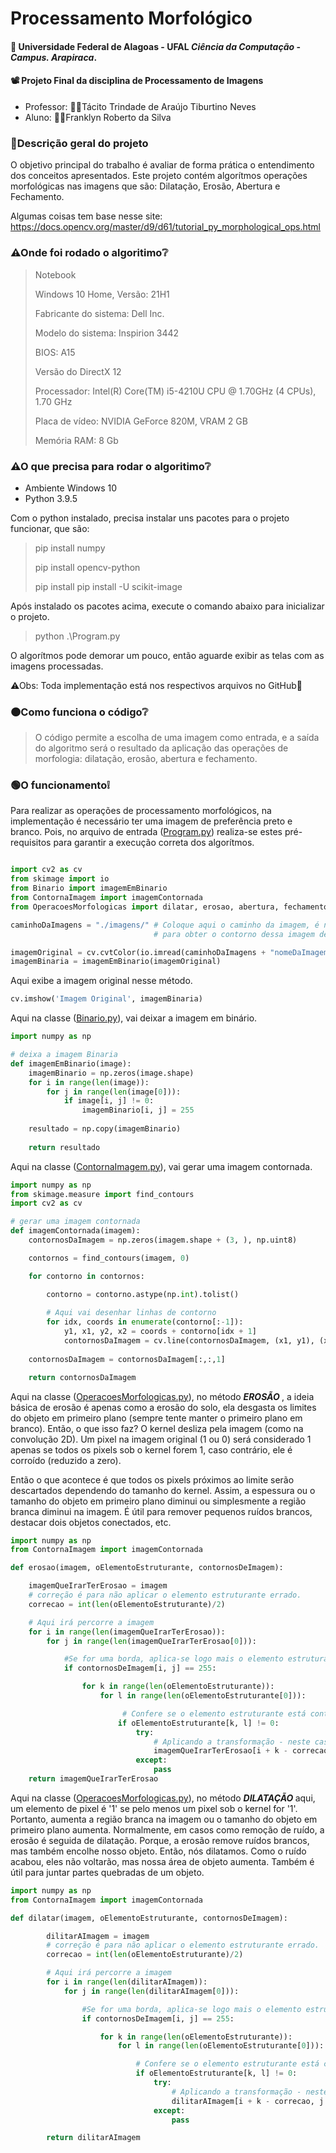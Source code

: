 # Processamento Morfológico

#### 🏫 Universidade Federal de Alagoas - UFAL *Ciência da Computação* - *Campus. Arapiraca*.

#### 📽 Projeto Final da disciplina de Processamento de Imagens
* Professor:
    👨‍🏫Tácito Trindade de Araújo Tiburtino Neves
* Aluno:
    👨‍🎓Franklyn Roberto da Silva

### 🔴Descrição geral do projeto
O objetivo principal do trabalho é avaliar de forma prática o entendimento dos conceitos apresentados.
Este projeto contém algorítmos operações morfológicas nas imagens que são: Dilatação, Erosão, Abertura e Fechamento.

Algumas coisas tem base nesse site: https://docs.opencv.org/master/d9/d61/tutorial_py_morphological_ops.html

### ⚠Onde foi rodado o algoritimo❔
> Notebook
>
> Windows 10 Home, Versão: 21H1
>
> Fabricante do sistema: Dell Inc.
> 
> Modelo do sistema: Inspirion 3442
> 
> BIOS: A15
> 
> Versão do DirectX 12
> 
> Processador: Intel(R) Core(TM) i5-4210U CPU @ 1.70GHz (4 CPUs), 1.70 GHz
> 
> Placa de vídeo: NVIDIA GeForce 820M, VRAM 2 GB
> 
> Memória RAM: 8 Gb 

### ⚠O que precisa para rodar o algoritimo❔
* Ambiente Windows 10
* Python 3.9.5

Com o python instalado, precisa instalar uns pacotes para o projeto funcionar, que são:
> pip install numpy
> 
> pip install opencv-python
> 
> pip install pip install -U scikit-image

Após instalado os pacotes acima, execute o comando abaixo para inicializar o projeto.

>python .\Program.py

O algorítmos pode demorar um pouco, então aguarde exibir as telas com as imagens processadas.

⚠Obs: Toda implementação está nos respectivos arquivos no GitHub💢

### 🟠Como funciona o código❔
>O código permite a escolha de uma imagem como entrada,
e a saída do algoritmo será o resultado da aplicação das operações de morfologia: dilatação, erosão, abertura e fechamento.

### 🟢O funcionamento❕
Para realizar as operações de processamento morfológicos, na implementação é necessário ter uma imagem de preferência preto e branco.
Pois, no arquivo de entrada ([Program.py](Program.py)) realiza-se estes pré-requisitos para garantir a execução correta dos algorítmos.

```python

import cv2 as cv
from skimage import io
from Binario import imagemEmBinario
from ContornaImagem import imagemContornada
from OperacoesMorfologicas import dilatar, erosao, abertura, fechamento

caminhoDaImagens = "./imagens/" # Coloque aqui o caminho da imagem, é necessário ter uma imagem preto e branco, 
                                # para obter o contorno dessa imagem de entrada.

imagemOriginal = cv.cvtColor(io.imread(caminhoDaImagens + "nomeDaImagem.png"), cv.COLOR_RGBA2GRAY)
imagemBinaria = imagemEmBinario(imagemOriginal)

```
Aqui exibe a imagem original nesse método.

```python
cv.imshow('Imagem Original', imagemBinaria)
```

Aqui na classe ([Binario.py](Binario.py)), vai deixar a imagem em binário.
```python
import numpy as np

# deixa a imagem Binaria
def imagemEmBinario(image):
    imagemBinario = np.zeros(image.shape)
    for i in range(len(image)):
        for j in range(len(image[0])):
            if image[i, j] != 0:
                imagemBinario[i, j] = 255
    
    resultado = np.copy(imagemBinario) 
    
    return resultado
 ```
Aqui na classe ([ContornaImagem.py](ContornaImagem.py)), vai gerar uma imagem contornada.
```python
import numpy as np
from skimage.measure import find_contours
import cv2 as cv

# gerar uma imagem contornada
def imagemContornada(imagem):
    contornosDaImagem = np.zeros(imagem.shape + (3, ), np.uint8)

    contornos = find_contours(imagem, 0)

    for contorno in contornos:

        contorno = contorno.astype(np.int).tolist()
        
        # Aqui vai desenhar linhas de contorno
        for idx, coords in enumerate(contorno[:-1]):
            y1, x1, y2, x2 = coords + contorno[idx + 1]
            contornosDaImagem = cv.line(contornosDaImagem, (x1, y1), (x2, y2),(0, 255, 0), 1)
        
    contornosDaImagem = contornosDaImagem[:,:,1]

    return contornosDaImagem
```

Aqui na classe ([OperacoesMorfologicas.py](OperacoesMorfologicas.py)), no método <b> *EROSÃO* </b>, a ideia básica de erosão é apenas como a erosão do solo, ela desgasta os limites do objeto em primeiro plano (sempre tente manter o primeiro plano em branco). Então, o que isso faz? O kernel desliza pela imagem (como na convolução 2D). Um pixel na imagem original (1 ou 0) será considerado 1 apenas se todos os pixels sob o kernel forem 1, caso contrário, ele é corroído (reduzido a zero).

Então o que acontece é que todos os pixels próximos ao limite serão descartados dependendo do tamanho do kernel. Assim, a espessura ou o tamanho do objeto em primeiro plano diminui ou simplesmente a região branca diminui na imagem. É útil para remover pequenos ruídos brancos, destacar dois objetos conectados, etc.
```python
import numpy as np
from ContornaImagem import imagemContornada

def erosao(imagem, oElementoEstruturante, contornosDeImagem):

    imagemQueIrarTerErosao = imagem
    # correção é para não aplicar o elemento estruturante errado.
    correcao = int(len(oElementoEstruturante)/2)

    # Aqui irá percorre a imagem
    for i in range(len(imagemQueIrarTerErosao)):
        for j in range(len(imagemQueIrarTerErosao[0])):

            #Se for uma borda, aplica-se logo mais o elemento estruturante com o pixel branco, por exemplo (255)
            if contornosDeImagem[i, j] == 255:

                for k in range(len(oElementoEstruturante)):
                    for l in range(len(oElementoEstruturante[0])):

                         # Confere se o elemento estruturante está contido na matriz
                        if oElementoEstruturante[k, l] != 0:
                            try:
                                # Aplicando a transformação - neste caso fazendo a erosão (desgastando). 
                                imagemQueIrarTerErosao[i + k - correcao, j + k - correcao] = 0
                            except:
                                pass
    return imagemQueIrarTerErosao
```













Aqui na classe ([OperacoesMorfologicas.py](OperacoesMorfologicas.py)), no método <b> *DILATAÇÃO* </b> aqui, um elemento de pixel é '1' se pelo menos um pixel sob o kernel for '1'. Portanto, aumenta a região branca na imagem ou o tamanho do objeto em primeiro plano aumenta. Normalmente, em casos como remoção de ruído, a erosão é seguida de dilatação. Porque, a erosão remove ruídos brancos, mas também encolhe nosso objeto. Então, nós dilatamos. Como o ruído acabou, eles não voltarão, mas nossa área de objeto aumenta. Também é útil para juntar partes quebradas de um objeto.
```python
import numpy as np
from ContornaImagem import imagemContornada

def dilatar(imagem, oElementoEstruturante, contornosDeImagem):

        dilitarAImagem = imagem 
        # correção é para não aplicar o elemento estruturante errado.
        correcao = int(len(oElementoEstruturante)/2)  

        # Aqui irá percorre a imagem
        for i in range(len(dilitarAImagem)):
            for j in range(len(dilitarAImagem[0])):

                #Se for uma borda, aplica-se logo mais o elemento estruturante com o pixel branco, por exemplo (255)
                if contornosDeImagem[i, j] == 255:

                    for k in range(len(oElementoEstruturante)):
                        for l in range(len(oElementoEstruturante[0])):

                            # Confere se o elemento estruturante está contido na matriz
                            if oElementoEstruturante[k, l] != 0:
                                try:
                                    # Aplicando a transformação - neste caso pintando de branco (dilatando). 
                                    dilitarAImagem[i + k - correcao, j + k - correcao] = 255
                                except:
                                    pass

        return dilitarAImagem 
```



